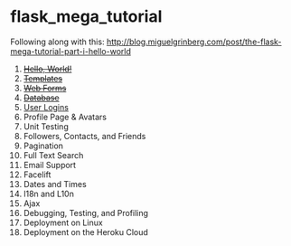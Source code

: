# flask_mega_tutorial
Following along with this: http://blog.miguelgrinberg.com/post/the-flask-mega-tutorial-part-i-hello-world

1. ~~[Hello, World!](http://blog.miguelgrinberg.com/post/the-flask-mega-tutorial-part-i-hello-world)~~ 
2. ~~[Templates](http://blog.miguelgrinberg.com/post/the-flask-mega-tutorial-part-ii-templates)~~
3. ~~[Web Forms](http://blog.miguelgrinberg.com/post/the-flask-mega-tutorial-part-iii-web-forms)~~
4. ~~[Database](http://blog.miguelgrinberg.com/post/the-flask-mega-tutorial-part-iv-database)~~
5. [User Logins](http://blog.miguelgrinberg.com/post/the-flask-mega-tutorial-part-v-user-logins)
6. Profile Page & Avatars
7. Unit Testing
8. Followers, Contacts, and Friends
9. Pagination
10. Full Text Search
11. Email Support
12. Facelift
13. Dates and Times
14. l18n and L10n
15. Ajax
16. Debugging, Testing, and Profiling
17. Deployment on Linux
18. Deployment on the Heroku Cloud
